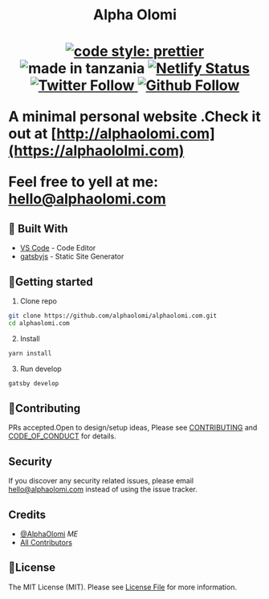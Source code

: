 <h1 align="center">Alpha Olomi<h1>

<p align="center">

<a href="https://github.com/prettier/prettier">
<img src="https://img.shields.io/badge/code_style-prettier-ff69b4.svg?style=for-the-badge&logo=prettier" alt="code style: prettier">
</a>
<img src="https://img.shields.io/badge/made%20in-tanzania-green?style=for-the-badge" alt="made in tanzania">
<a href="https://app.netlify.com/sites/alphaolomi/deploys">
<img src="https://img.shields.io/netlify/87e910bd-1c88-4148-bd65-837077b263e4?logo=netlify&style=for-the-badge" alt="Netlify Status">
</a>

<a href="https://twitter.com/alphaolomi">
<img src="https://img.shields.io/twitter/follow/alphaolomi?color=blue&logo=twitter&style=for-the-badge" alt="Twitter Follow">
</a>

<a href="https://github.com/alphaolomi">
<img src="https://img.shields.io/github/followers/alphaolomi?logo=github&style=for-the-badge" alt="Github Follow">
</a>

</p>

A minimal personal website .Check it out at [http://alphaolomi.com](https://alphaololmi.com)

Feel free to yell at me: [hello@alphaolomi.com](hello@alphaolomi.com)

## 🔨 Built With

- [VS Code](https://code.visualstudio.com/) - Code Editor
- [gatsbyjs](https://www.gatsbyjs.org/starters/gatsbyjs/gatsby-starter-default/) - Static Site Generator

## 🚀Getting started

1. Clone repo

```bash
git clone https://github.com/alphaolomi/alphaolomi.com.git
cd alphaolomi.com
```

2. Install

```bash
yarn install
```

3. Run develop

```bash
gatsby develop
```

## 🤝Contributing

PRs accepted.Open to design/setup ideas, Please see [CONTRIBUTING](./.github/CONTRIBUTING.md) and [CODE_OF_CONDUCT](./.github/CODE_OF_CONDUCT.md) for details.

## Security

If you discover any security related issues, please email hello@alphaolomi.com instead of using the issue tracker.

## Credits

- [@AlphaOlomi][link-author] _ME_
- [All Contributors][link-contributors]

## 📃License

The MIT License (MIT). Please see [License File](LICENSE.md) for more information.

[link-author]: https://github.com/alphaolomi
[link-contributors]: ../../contributors
